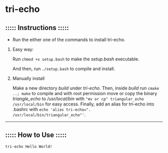 # tri-echo

## ::::: Instructions :::::
- Run the either one of the commands to install tri-echo.
1. Easy way:
    
    Run ```chmod +x setup.bash``` to make the _setup.bash_ executable.

    And then, run ```./setup.bash``` to compile and install.
2. Manually install
    
    Make a new directory _build_ under _tri-echo_. Then, inside _build_ run ```cmake ..; make``` to compile and with root permission move or copy the binary _triangle\_echo_ to _/usr/local/bin_ with ```"mv or cp" triangular_echo /usr/local/bin``` for easy access.
    Finally, add an alias for tri-echo into .bashrc with ```echo 'alias tri-echo=". /usr/local/bin/triangular_echo"'```.

- - -

## ::::: How to Use :::::
```tri-echo Hello World!```
